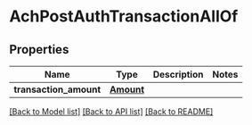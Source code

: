 # AchPostAuthTransactionAllOf

## Properties
Name | Type | Description | Notes
------------ | ------------- | ------------- | -------------
**transaction_amount** | [**Amount**](Amount.md) |  | 

[[Back to Model list]](../README.md#documentation-for-models) [[Back to API list]](../README.md#documentation-for-api-endpoints) [[Back to README]](../README.md)


